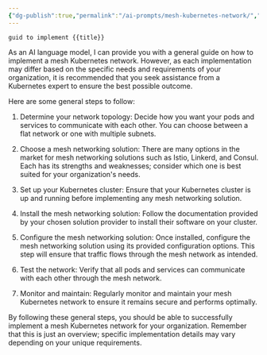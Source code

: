 ```yaml
---
{"dg-publish":true,"permalink":"/ai-prompts/mesh-kubernetes-network/","tags":["public","ai"],"noteIcon":"1","created":"2023-03-13T14:32:35.908+01:00","updated":"2023-03-13T22:18:40.909+01:00"}
---
```



```tg
guid to implement {{title}}
```


As an AI language model, I can provide you with a general guide on how to implement a mesh Kubernetes network. However, as each implementation may differ based on the specific needs and requirements of your organization, it is recommended that you seek assistance from a Kubernetes expert to ensure the best possible outcome.

Here are some general steps to follow:

1. Determine your network topology: Decide how you want your pods and services to communicate with each other. You can choose between a flat network or one with multiple subnets.

2. Choose a mesh networking solution: There are many options in the market for mesh networking solutions such as Istio, Linkerd, and Consul. Each has its strengths and weaknesses; consider which one is best suited for your organization's needs.

3. Set up your Kubernetes cluster: Ensure that your Kubernetes cluster is up and running before implementing any mesh networking solution.

4. Install the mesh networking solution: Follow the documentation provided by your chosen solution provider to install their software on your cluster.

5. Configure the mesh networking solution: Once installed, configure the mesh networking solution using its provided configuration options. This step will ensure that traffic flows through the mesh network as intended.

6. Test the network: Verify that all pods and services can communicate with each other through the mesh network.

7. Monitor and maintain: Regularly monitor and maintain your mesh Kubernetes network to ensure it remains secure and performs optimally.

By following these general steps, you should be able to successfully implement a mesh Kubernetes network for your organization. Remember that this is just an overview; specific implementation details may vary depending on your unique requirements.
